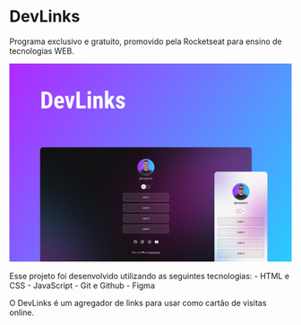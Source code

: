 <h1 text-align="center">DevLinks</h1>

<p>Programa exclusivo e gratuito, promovido pela Rocketseat para ensino
 de tecnologias WEB.</p>

<img alt="projeto DevLinks" src="../.github/preview.jpg">

<p>Esse projeto foi desenvolvido utilizando as seguintes tecnologias:
- HTML e CSS
- JavaScript
- Git e Github
- Figma

O DevLinks é um agregador de links para usar como cartão de visitas online.
</p>